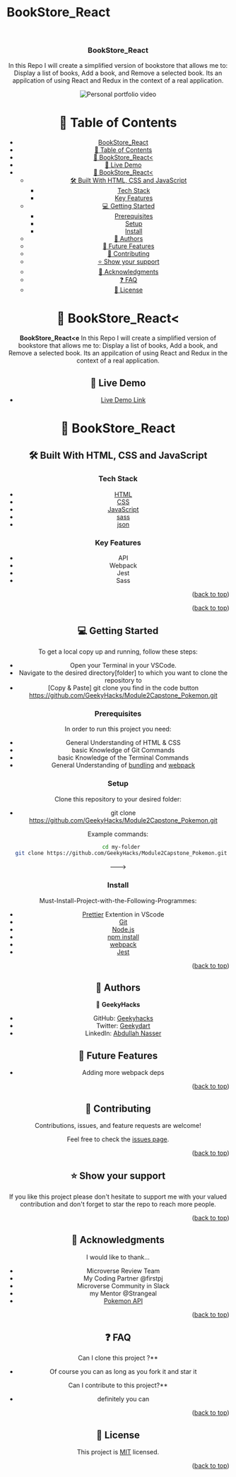 # BookStore_React

<a name="readme-top"></a>

<div align="center">

  <br/>

  <h3><b>BookStore_React</b></h3>
  <p>In this Repo I will create a simplified version of bookstore that allows me to: Display a list of books, Add a book, and Remove a selected book. Its an appilcation of using React and Redux in the context of a real application.</p>

<div align="center">
  <img src="assests/images/Personal-portfolio-with-play.gif"  alt="Personal portfolio video">
  <br>


</div>

# 📗 Table of Contents

- [BookStore_React](#Module2Capstone_Pokemon)
- [📗 Table of Contents](#-table-of-contents)
- [📖 BookStore_React< ](#Module2Capstone_Pokemon)
- [🚀 Live Demo ](#-live-demo-)
- [📖 BookStore_React< ](#Module2Capstone_Pokemon)
  - [🛠 Built With HTML, CSS and JavaScript](#-built-with-html-css-and-javascript)
    - [Tech Stack ](#tech-stack-)
    - [Key Features ](#key-features-)
  - [💻 Getting Started ](#-getting-started-)
    - [Prerequisites](#prerequisites)
    - [Setup](#setup)
    - [Install](#install)
  - [👥 Authors ](#-authors-)
  - [🔭 Future Features ](#-future-features-)
  - [🤝 Contributing ](#-contributing-)
  - [⭐️ Show your support ](#️-show-your-support-)
  - [🙏 Acknowledgments ](#-acknowledgments-)
  - [❓ FAQ ](#-faq-)
  - [📝 License ](#-license-)

# 📖 BookStore_React< <a name="about-project"></a>

**BookStore_React<e**
In this Repo I will create a simplified version of bookstore that allows me to: Display a list of books, Add a book, and Remove a selected book. Its an appilcation of using React and Redux in the context of a real application.

## 🚀 Live Demo <a name="live-demo"></a>

- [Live Demo Link](https://geekyhacks.github.io/geekybookstore)

# 📖 BookStore_React <a name="live-demo"></a>

## 🛠 Built With <a name="built-with">HTML, CSS and JavaScript</a>

### Tech Stack <a name="tech-stack"></a>

  <ul>
    <li><a href="https://developer.mozilla.org/ru/docs/Web/HTML">HTML</a></li>
    <li><a href="https://developer.mozilla.org/ru/docs/Web/CSS">CSS</a></li>
    <li><a href="https://developer.mozilla.org/ru/docs/Web/JavaScript">JavaScript</a></li>
    <li><a href="https://sass-lang.com/">sass</a></li>
    <li><a href="https://www.json.org/json-en.html">json</a></li>
  </ul>

### Key Features <a name="key-features">

</a>

- API
- Webpack
- Jest
- Sass

<p align="right">(<a href="#readme-top">back to top</a>)</p>

<p align="right">(<a href="#readme-top">back to top</a>)</p>

## 💻 Getting Started <a name="getting-started"></a>

To get a local copy up and running, follow these steps:

- Open your Terminal in your VSCode.
- Navigate to the desired directory[folder] to which you want to clone the repository to
- [Copy & Paste] git clone you find in the code button https://github.com/GeekyHacks/Module2Capstone_Pokemon.git

### Prerequisites

In order to run this project you need:

- General Understanding of HTML & CSS
- basic Knowledge of Git Commands
- basic Knowledge of the Terminal Commands
- General Understanding of [bundling](https://youtu.be/5IG4UmULyoA) and [webpack](https://youtu.be/IZGNcSuwBZs)

### Setup

Clone this repository to your desired folder:

- git clone https://github.com/GeekyHacks/Module2Capstone_Pokemon.git

Example commands:

```sh
  cd my-folder
  git clone https://github.com/GeekyHacks/Module2Capstone_Pokemon.git

```

--->

### Install

Must-Install-Project-with-the-Following-Programmes:

- [Prettier](https://marketplace.visualstudio.com/items?itemName=esbenp.prettier-vscode) Extention in VScode
- [Git](https://git-scm.com/downloads)
- [Node.js](https://nodejs.org/en/download)
- [npm install](https://docs.npmjs.com/cli/v8/commands/npm-install)
- [webpack](https://webpack.js.org/guides/installation/)
- [Jest](https://jestjs.io/docs/getting-started)

<p align="right">(<a href="#readme-top">back to top</a>)</p>

## 👥 Authors <a name="authors"></a>

👤 **GeekyHacks**

- GitHub: [Geekyhacks](https://github.com/GeekyHacks)
- Twitter: [Geekydart](https://twitter.com/GeekyDart)
- LinkedIn: [Abdullah Nasser](https://www.linkedin.com/in/abdullah-nasser-711625268/)

## 🔭 Future Features <a name="future-features"></a>

- Adding more webpack deps

<p align="right">(<a href="#readme-top">back to top</a>)</p>

## 🤝 Contributing <a name="contributing"></a>

Contributions, issues, and feature requests are welcome!

Feel free to check the [issues page](https://github.com/GeekyHacks/Module2Capstone_Pokemon/issues).

<p align="right">(<a href="#readme-top">back to top</a>)</p>

## ⭐️ Show your support <a name="support"></a>

If you like this project please don't hesitate to support me with your valued contribution and don't forget to star the repo to reach more
people.

<p align="right">(<a href="#readme-top">back to top</a>)</p>

## 🙏 Acknowledgments <a name="acknowledgements"></a>

I would like to thank...

- Microverse Review Team
- My Coding Partner @firstpj
- Microverse Community in Slack
- my Mentor @Strangeal
- [Pokemon API](https://pokeapi.co/)

<p align="right">(<a href="#readme-top">back to top</a>)</p>

## ❓ FAQ <a name="faq"></a>

Can I clone this project ?\*\*

- Of course you can as long as you fork it and star it

Can I contribute to this project?\*\*

- definitely you can

<p align="right">(<a href="#readme-top">back to top</a>)</p>

## 📝 License <a name="license"></a>

This project is [MIT](LICENSE) licensed.

<p align="right">(<a href="#readme-top">back to top</a>)</p>
